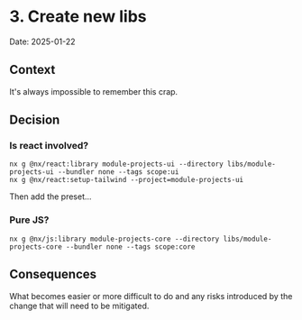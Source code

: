 # 3. Create new libs

Date: 2025-01-22


## Context

It's always impossible to remember this crap.

## Decision

### Is react involved?

```
nx g @nx/react:library module-projects-ui --directory libs/module-projects-ui --bundler none --tags scope:ui
nx g @nx/react:setup-tailwind --project=module-projects-ui
```

Then add the preset…

### Pure JS?

```
nx g @nx/js:library module-projects-core --directory libs/module-projects-core --bundler none --tags scope:core
```


## Consequences

What becomes easier or more difficult to do and any risks introduced by the change that will need to be mitigated.
